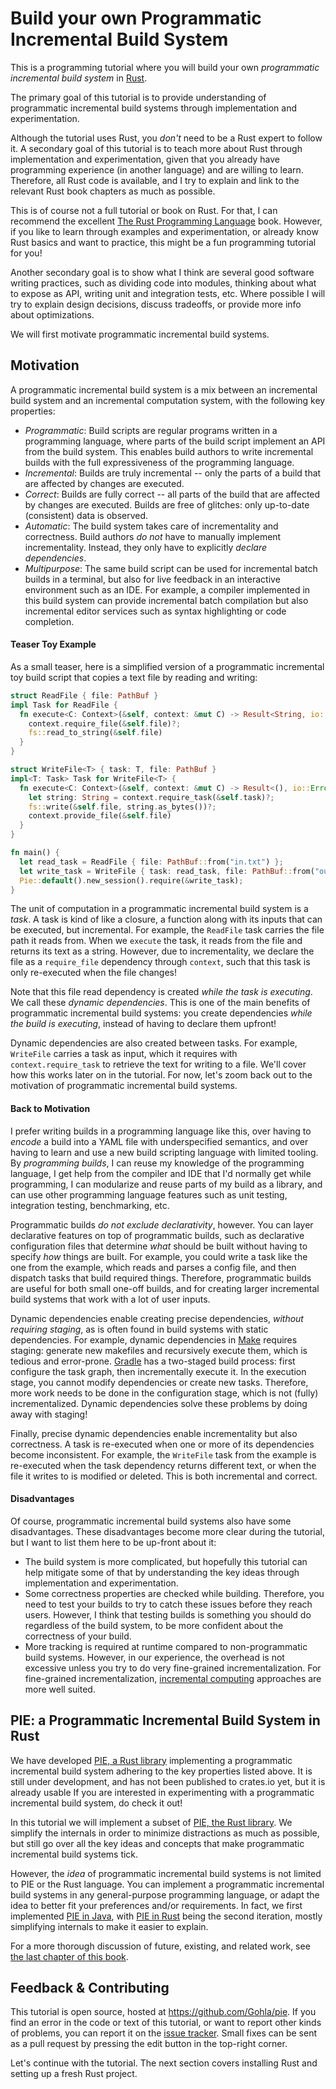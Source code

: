 # Build your own Programmatic Incremental Build System

This is a programming tutorial where you will build your own _programmatic incremental build system_ in [Rust](https://www.rust-lang.org/).

The primary goal of this tutorial is to provide understanding of programmatic incremental build systems through implementation and experimentation.

Although the tutorial uses Rust, you _don't_ need to be a Rust expert to follow it.
A secondary goal of this tutorial is to teach more about Rust through implementation and experimentation, given that you already have programming experience (in another language) and are willing to learn. 
Therefore, all Rust code is available, and I try to explain and link to the relevant Rust book chapters as much as possible.

This is of course not a full tutorial or book on Rust.
For that, I can recommend the excellent [The Rust Programming Language](https://doc.rust-lang.org/book/) book.
However, if you like to learn through examples and experimentation, or already know Rust basics and want to practice, this might be a fun programming tutorial for you!

Another secondary goal is to show what I think are several good software writing practices, such as dividing code into modules, thinking about what to expose as API, writing unit and integration tests, etc.
Where possible I will try to explain design decisions, discuss tradeoffs, or provide more info about optimizations.

We will first motivate programmatic incremental build systems.

## Motivation

A programmatic incremental build system is a mix between an incremental build system and an incremental computation system, with the following key properties:

- _Programmatic_: Build scripts are regular programs written in a programming language, where parts of the build script implement an API from the build system. This enables build authors to write incremental builds with the full expressiveness of the programming language.
- _Incremental_: Builds are truly incremental -- only the parts of a build that are affected by changes are executed.
- _Correct_: Builds are fully correct -- all parts of the build that are affected by changes are executed. Builds are free of glitches: only up-to-date (consistent) data is observed.
- _Automatic_: The build system takes care of incrementality and correctness. Build authors _do not_ have to manually implement incrementality. Instead, they only have to explicitly _declare dependencies_.
- _Multipurpose_: The same build script can be used for incremental batch builds in a terminal, but also for live feedback in an interactive environment such as an IDE. For example, a compiler implemented in this build system can provide incremental batch compilation but also incremental editor services such as syntax highlighting or code completion.

#### Teaser Toy Example

As a small teaser, here is a simplified version of a programmatic incremental toy build script that copies a text file by reading and writing:

```rust
struct ReadFile { file: PathBuf }
impl Task for ReadFile {
  fn execute<C: Context>(&self, context: &mut C) -> Result<String, io::Error> {
    context.require_file(&self.file)?;
    fs::read_to_string(&self.file)
  }
}

struct WriteFile<T> { task: T, file: PathBuf }
impl<T: Task> Task for WriteFile<T> {
  fn execute<C: Context>(&self, context: &mut C) -> Result<(), io::Error> {
    let string: String = context.require_task(&self.task)?;
    fs::write(&self.file, string.as_bytes())?;
    context.provide_file(&self.file)
  }
}

fn main() {
  let read_task = ReadFile { file: PathBuf::from("in.txt") };
  let write_task = WriteFile { task: read_task, file: PathBuf::from("out.txt") };
  Pie::default().new_session().require(&write_task);
}
```

The unit of computation in a programmatic incremental build system is a _task_.
A task is kind of like a closure, a function along with its inputs that can be executed, but incremental.
For example, the `ReadFile` task carries the file path it reads from.
When we `execute` the task, it reads from the file and returns its text as a string.
However, due to incrementality, we declare the file as a `require_file` dependency through `context`, such that this task is only re-executed when the file changes!

Note that this file read dependency is created _while the task is executing_.
We call these _dynamic dependencies_.
This is one of the main benefits of programmatic incremental build systems: you create dependencies _while the build is executing_, instead of having to declare them upfront!

Dynamic dependencies are also created between tasks.
For example, `WriteFile` carries a task as input, which it requires with `context.require_task` to retrieve the text for writing to a file.
We'll cover how this works later on in the tutorial.
For now, let's zoom back out to the motivation of programmatic incremental build systems.

#### Back to Motivation

I prefer writing builds in a programming language like this, over having to _encode_ a build into a YAML file with underspecified semantics, and over having to learn and use a new build scripting language with limited tooling.
By _programming builds_, I can reuse my knowledge of the programming language, I get help from the compiler and IDE that I'd normally get while programming, I can modularize and reuse parts of my build as a library, and can use other programming language features such as unit testing, integration testing, benchmarking, etc.

Programmatic builds _do not exclude declarativity_, however.
You can layer declarative features on top of programmatic builds, such as declarative configuration files that determine _what_ should be built without having to specify _how_ things are built.
For example, you could write a task like the one from the example, which reads and parses a config file, and then dispatch tasks that build required things.
Therefore, programmatic builds are useful for both small one-off builds, and for creating larger incremental build systems that work with a lot of user inputs.

Dynamic dependencies enable creating precise dependencies, _without requiring staging_, as is often found in build systems with static dependencies.
For example, dynamic dependencies in [Make](https://www.gnu.org/software/make/) requires staging: generate new makefiles and recursively execute them, which is tedious and error-prone.
[Gradle](https://gradle.org/) has a two-staged build process: first configure the task graph, then incrementally execute it.
In the execution stage, you cannot modify dependencies or create new tasks.
Therefore, more work needs to be done in the configuration stage, which is not (fully) incrementalized.
Dynamic dependencies solve these problems by doing away with staging!

Finally, precise dynamic dependencies enable incrementality but also correctness.
A task is re-executed when one or more of its dependencies become inconsistent.
For example, the `WriteFile` task from the example is re-executed when the task dependency returns different text, or when the file it writes to is modified or deleted.
This is both incremental and correct.

#### Disadvantages

Of course, programmatic incremental build systems also have some disadvantages.
These disadvantages become more clear during the tutorial, but I want to list them here to be up-front about it:

- The build system is more complicated, but hopefully this tutorial can help mitigate some of that by understanding the key ideas through implementation and experimentation.
- Some correctness properties are checked while building. Therefore, you need to test your builds to try to catch these issues before they reach users. However, I think that testing builds is something you should do regardless of the build system, to be more confident about the correctness of your build.
- More tracking is required at runtime compared to non-programmatic build systems. However, in our experience, the overhead is not excessive unless you try to do very fine-grained incrementalization. For fine-grained incrementalization, [incremental computing](https://en.wikipedia.org/wiki/Incremental_computing) approaches are more well suited.

## PIE: a Programmatic Incremental Build System in Rust

We have developed [PIE, a Rust library](https://github.com/Gohla/pie) implementing a programmatic incremental build system adhering to the key properties listed above.
It is still under development, and has not been published to crates.io yet, but it is already usable 
If you are interested in experimenting with a programmatic incremental build system, do check it out!

In this tutorial we will implement a subset of [PIE, the Rust library](https://github.com/Gohla/pie).
We simplify the internals in order to minimize distractions as much as possible, but still go over all the key ideas and concepts that make programmatic incremental build systems tick.

However, the _idea_ of programmatic incremental build systems is not limited to PIE or the Rust language.
You can implement a programmatic incremental build systems in any general-purpose programming language, or adapt the idea to better fit your preferences and/or requirements.
In fact, we first implemented [PIE in Java](https://github.com/metaborg/pie), with [PIE in Rust](https://github.com/Gohla/pie) being the second iteration, mostly simplifying internals to make it easier to explain.

For a more thorough discussion of future, existing, and related work, see [the last chapter of this book](../4_next/index.md).

## Feedback & Contributing

This tutorial is open source, hosted at <https://github.com/Gohla/pie>.
If you find an error in the code or text of this tutorial, or want to report other kinds of problems, you can report it on the [issue tracker](https://github.com/Gohla/pie/issues).
Small fixes can be sent as a pull request by pressing the edit button in the top-right corner.

Let's continue with the tutorial.
The next section covers installing Rust and setting up a fresh Rust project.
